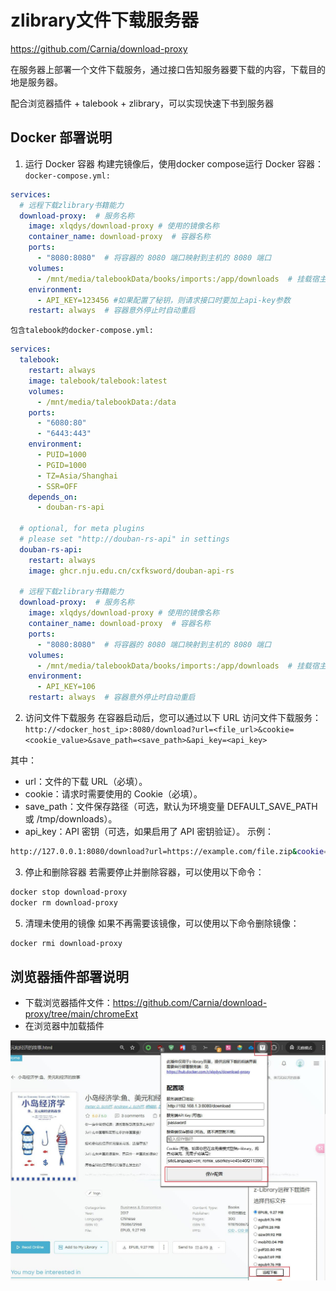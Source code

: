 # zlibrary文件下载服务器

https://github.com/Carnia/download-proxy

在服务器上部署一个文件下载服务，通过接口告知服务器要下载的内容，下载目的地是服务器。

配合浏览器插件 + talebook + zlibrary，可以实现快速下书到服务器

## Docker 部署说明
1. 运行 Docker 容器
构建完镜像后，使用docker compose运行 Docker 容器：
`docker-compose.yml:`
```yml
services:
  # 远程下载zlibrary书籍能力
  download-proxy:  # 服务名称
    image: xlqdys/download-proxy # 使用的镜像名称
    container_name: download-proxy  # 容器名称
    ports:
      - "8080:8080"  # 将容器的 8080 端口映射到主机的 8080 端口
    volumes:
      - /mnt/media/talebookData/books/imports:/app/downloads  # 挂载宿主机的目录到容器内
    environment:
      - API_KEY=123456 #如果配置了秘钥，则请求接口时要加上api-key参数
    restart: always  # 容器意外停止时自动重启
```

`包含talebook的docker-compose.yml:`

```yml
services:
  talebook:
    restart: always
    image: talebook/talebook:latest
    volumes:
      - /mnt/media/talebookData:/data
    ports:
      - "6080:80"
      - "6443:443"
    environment:
      - PUID=1000
      - PGID=1000
      - TZ=Asia/Shanghai
      - SSR=OFF
    depends_on:
      - douban-rs-api

  # optional, for meta plugins
  # please set "http://douban-rs-api" in settings
  douban-rs-api:
    restart: always
    image: ghcr.nju.edu.cn/cxfksword/douban-api-rs

  # 远程下载zlibrary书籍能力
  download-proxy:  # 服务名称
    image: xlqdys/download-proxy # 使用的镜像名称
    container_name: download-proxy  # 容器名称
    ports:
      - "8080:8080"  # 将容器的 8080 端口映射到主机的 8080 端口
    volumes:
      - /mnt/media/talebookData/books/imports:/app/downloads  # 挂载宿主机的目录到容器内
    environment:
      - API_KEY=106
    restart: always  # 容器意外停止时自动重启
```

2. 访问文件下载服务
在容器启动后，您可以通过以下 URL 访问文件下载服务：
`http://<docker_host_ip>:8080/download?url=<file_url>&cookie=<cookie_value>&save_path=<save_path>&api_key=<api_key>
`

其中：
- url：文件的下载 URL（必填）。
- cookie：请求时需要使用的 Cookie（必填）。
- save_path：文件保存路径（可选，默认为环境变量 DEFAULT_SAVE_PATH 或 /tmp/downloads）。
- api_key：API 密钥（可选，如果启用了 API 密钥验证）。
示例：
```bash
http://127.0.0.1:8080/download?url=https://example.com/file.zip&cookie=mycookie&save_path=/tmp/downloads&api_key=myapikey
```
3. 停止和删除容器
若需要停止并删除容器，可以使用以下命令：

```bash
docker stop download-proxy
docker rm download-proxy
```
5. 清理未使用的镜像
如果不再需要该镜像，可以使用以下命令删除镜像：

```bash
docker rmi download-proxy
```

## 浏览器插件部署说明
- 下载浏览器插件文件：https://github.com/Carnia/download-proxy/tree/main/chromeExt
- 在浏览器中加载插件

![demo](https://github.com/Carnia/download-proxy/blob/main/picture/demo.jpg)